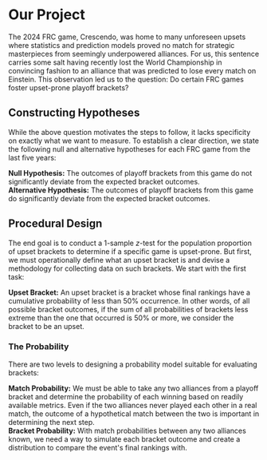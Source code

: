 # Our Project
The 2024 FRC game, Crescendo, was home to many unforeseen upsets where statistics and prediction models proved no match for strategic masterpieces from seemingly underpowered alliances. For us, this sentence carries some salt having recently lost the World Championship in convincing fashion to an alliance that was predicted to lose every match on Einstein. This observation led us to the question: Do certain FRC games foster upset-prone playoff brackets?

## Constructing Hypotheses
While the above question motivates the steps to follow, it lacks specificity on exactly what we want to measure. To establish a clear direction, we state the following null and alternative hypotheses for each FRC game from the last five years:

**Null Hypothesis:** The outcomes of playoff brackets from this game do not significantly deviate from the expected bracket outcomes. <br/>
**Alternative Hypothesis:** The outcomes of playoff brackets from this game do significantly deviate from the expected bracket outcomes.

## Procedural Design
The end goal is to conduct a 1-sample $z$-test for the population proportion of upset brackets to determine if a specific game is upset-prone. But first, we must operationally define what an upset bracket is and devise a methodology for collecting data on such brackets. We start with the first task:

**Upset Bracket:** An upset bracket is a bracket whose final rankings have a cumulative probability of less than 50% occurrence. In other words, of all possible bracket outcomes, if the sum of all probabilities of brackets less extreme than the one that occurred is 50% or more, we consider the bracket to be an upset.

### The Probability

There are two levels to designing a probability model suitable for evaluating brackets:

**Match Probability:** We must be able to take any two alliances from a playoff bracket and determine the probability of each winning based on readily available metrics. Even if the two alliances never played each other in a real match, the outcome of a hypothetical match between the two is important in determining the next step. <br/>
**Bracket Probability:** With match probabilities between any two alliances known, we need a way to simulate each bracket outcome and create a distribution to compare the event's final rankings with.
